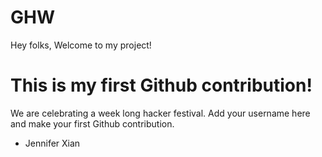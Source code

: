 # GHW

Hey folks,
Welcome to my project!

# This is my first Github contribution!

We are celebrating a week long hacker festival. Add your username here and make your first Github contribution.

- Jennifer Xian